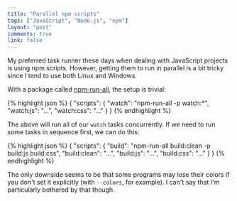 ```yaml
---
title: "Parallel npm scripts"
tags: ["JavaScript", "Node.js", "npm"]
layout: "post"
comments: true
link: false
---
```


My preferred task runner these days when dealing with JavaScript projects is
using npm scripts. However, getting them to run in parallel is a bit tricky
since I tend to use both Linux and Windows.

With a package called [npm-run-all](https://www.npmjs.com/package/npm-run-all),
the setup is trivial:

{% highlight json %}
{
  "scripts": {
    "watch": "npm-run-all -p watch:*",
    "watch:js": "...",
    "watch:css": "..."
  }
}
{% endhighlight %}

The above will run all of our `watch` tasks concurrently. If we need to run some
tasks in sequence first, we can do this:

{% highlight json %}
{
  "scripts": {
    "build": "npm-run-all build:clean -p build:js build:css",
    "build:clean": "...",
    "build:js": "...",
    "build:css": "..."
  }
}
{% endhighlight %}

The only downside seems to be that some programs may lose their colors if you
don't set it explicitly (with `--colors`, for example). I can't say that I'm
particularly bothered by that though.
